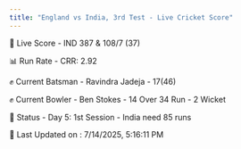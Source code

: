 ```yaml
---
title: "England vs India, 3rd Test - Live Cricket Score"
---
```


🔴 Live Score - IND 387 & 108/7 (37)  

📊 Run Rate - CRR: 2.92  

✊ Current Batsman - Ravindra Jadeja - 17(46)  

✊ Current Bowler - Ben Stokes - 14 Over 34 Run - 2 Wicket  

📑 Status - Day 5: 1st Session - India need 85 runs

📝 Last Updated on : 7/14/2025, 5:16:11 PM  

